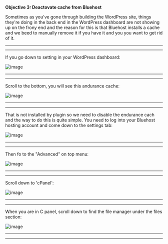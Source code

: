 <b>Objective 3: Deactovate cache from Bluehost</b>

<p>Sometimes as you've gone through building the WordPress site, things they're doing in 
  the back end in the WordPress dashboard are not showing up on the frony end and the reason for 
this is that Bluehost installs a cache and we beed to manually remove it if you have it and you
 you want to get rid of it.</p>

 <hr>
 <hr>

 <p>If you go down to setting in your WordPress dashboard:</p>

 ![image](https://github.com/Oureyelet/WordPress-Personal-Trainer-Website/assets/69697624/733ef13a-4712-4884-8beb-205c502fd950)

<hr>
<hr>

<p>Scroll to the bottom, you will see this andurance cache:</p>

![image](https://github.com/Oureyelet/WordPress-Personal-Trainer-Website/assets/69697624/64547fc8-0268-4d4b-ad67-a25effd0a52a)

<hr>
<hr>

<p>That is not installed by plugin so we need to disable the endurance cach and the way
to do this is quite simple. You need to log into your Bluehost hosting account and come down
 to the settings tab:</p>

![image](https://github.com/Oureyelet/WordPress-Personal-Trainer-Website/assets/69697624/b1a15760-d346-4498-a6a9-c910f1a26512)

<hr>
<hr>

<p>Then fo to the "Advanced" on top menu:</p>

 ![image](https://github.com/Oureyelet/WordPress-Personal-Trainer-Website/assets/69697624/5d2228e4-e0b8-4d46-9629-9a2304baad57)

<hr>
<hr>

<p>Scroll down to 'cPanel':</p>

![image](https://github.com/Oureyelet/WordPress-Personal-Trainer-Website/assets/69697624/1a418f90-7a4d-4429-9dc6-a07b9f914846)

<hr>
<hr>

<p>When you are in C panel, scroll down to find the file manager under the files section:</p>

![image](https://github.com/Oureyelet/WordPress-Personal-Trainer-Website/assets/69697624/d5ae3263-397c-4e66-8a82-a8919bfee713)

<hr>
<hr>

<p></p>
